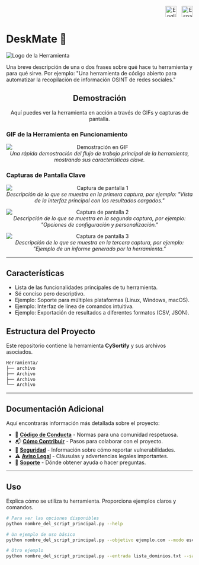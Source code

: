 <p style="text-align: right; margin-bottom: 20px;">
  <!-- Bandera de Estados Unidos para inglés -->
  <a href="README.en.md" style="text-decoration: none; margin-left: 10px;" title="English">
    <img src="https://flagpedia.net/data/flags/w1600/us.png" alt="English" width="30">
  </a>
  <!-- Bandera de España para español -->
  <a href="README.md" style="text-decoration: none; margin-left: 10px;" title="Español">
    <img src="https://flagpedia.net/data/flags/w1600/es.png" alt="Español" width="30">
  </a>
</p>

# DeskMate 🚀

![Logo de la Herramienta](URL_DEL_LOGO_DE_TU_HERRAMIENTA_AQUI) 
<!-- Si no tienes un logo, puedes eliminar la línea anterior o usar un icono genérico. -->

Una breve descripción de una o dos frases sobre qué hace tu herramienta y para qué sirve.
Por ejemplo: "Una herramienta de código abierto para automatizar la recopilación de información OSINT de redes sociales."

<h2 align="center">Demostración</h2>

<p align="center">
  Aquí puedes ver la herramienta en acción a través de GIFs y capturas de pantalla.
</p>

### GIF de la Herramienta en Funcionamiento

<p align="center">
  <img src="URL_DE_TU_GIF_AQUI" alt="Demostración en GIF" style="max-width: 100%; height: auto; display: block; margin: 0 auto;">
  <em>Una rápida demostración del flujo de trabajo principal de la herramienta, mostrando sus características clave.</em>
</p>

### Capturas de Pantalla Clave

<p align="center">
  <img src="URL_DE_TU_FOTO_1_AQUI" alt="Captura de pantalla 1" style="max-width: 100%; height: auto; display: block; margin: 0 auto;">
  <em>Descripción de lo que se muestra en la primera captura, por ejemplo: "Vista de la interfaz principal con los resultados cargados."</em>
</p>

<p align="center">
  <img src="URL_DE_TU_FOTO_2_AQUI" alt="Captura de pantalla 2" style="max-width: 100%; height: auto; display: block; margin: 0 auto;">
  <em>Descripción de lo que se muestra en la segunda captura, por ejemplo: "Opciones de configuración y personalización."</em>
</p>

<p align="center">
  <img src="URL_DE_TU_FOTO_3_AQUI" alt="Captura de pantalla 3" style="max-width: 100%; height: auto; display: block; margin: 0 auto;">
  <em>Descripción de lo que se muestra en la tercera captura, por ejemplo: "Ejemplo de un informe generado por la herramienta."</em>
</p>

---

## Características

*   Lista de las funcionalidades principales de tu herramienta.
*   Sé conciso pero descriptivo.
*   Ejemplo: Soporte para múltiples plataformas (Linux, Windows, macOS).
*   Ejemplo: Interfaz de línea de comandos intuitiva.
*   Ejemplo: Exportación de resultados a diferentes formatos (CSV, JSON).

## Estructura del Proyecto

Este repositorio contiene la herramienta **CySortify** y sus archivos asociados.
```bash
Herramienta/
├── archivo
├── Archivo
├── Archivo
└── Archivo
```
---

## Documentación Adicional

Aquí encontrarás información más detallada sobre el proyecto:

*   🤝 [**Código de Conducta**](CODIGO_DE_CONDUCTA.md) - Normas para una comunidad respetuosa.
*   📬 [**Cómo Contribuir**](COMO_CONTRIBUIR.md) - Pasos para colaborar con el proyecto.
*   🔐 [**Seguridad**](SEGURIDAD.md) - Información sobre cómo reportar vulnerabilidades.
*   ⚠️ [**Aviso Legal**](AVISO_LEGAL.md) - Cláusulas y advertencias legales importantes.
*   📢 [**Soporte**](SOPORTE.md) - Dónde obtener ayuda o hacer preguntas.

---

## Uso

Explica cómo se utiliza tu herramienta. Proporciona ejemplos claros y comandos.

```bash
# Para ver las opciones disponibles
python nombre_del_script_principal.py --help

# Un ejemplo de uso básico
python nombre_del_script_principal.py --objetivo ejemplo.com --modo escaneo_rápido

# Otro ejemplo
python nombre_del_script_principal.py --entrada lista_dominios.txt --salida resultados.json

